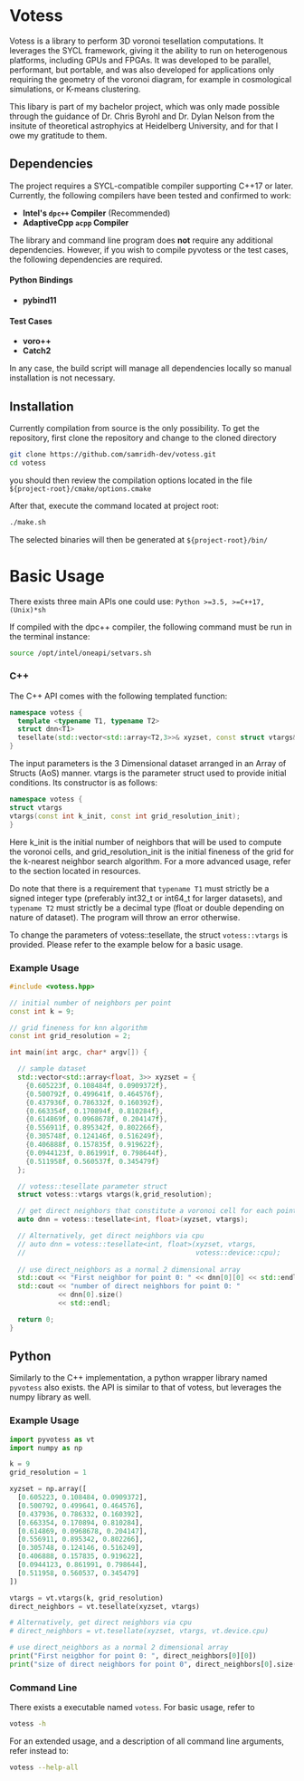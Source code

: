 # Votess

Votess is a library to perform 3D voronoi tesellation computations. It
leverages the SYCL framework, giving it the ability to run on heterogenous
platforms, including GPUs and FPGAs. It was developed to be parallel,
performant, but portable, and was also developed for applications only
requiring the geometry of the voronoi diagram, for example in cosmological
simulations, or K-means clustering.

This libary is part of my bachelor project, which was only made possible
through the guidance of Dr. Chris Byrohl and Dr. Dylan Nelson from the insitute
of theoretical astrophyics at Heidelberg University, and for that I owe my
gratitude to them.

## Dependencies

The project requires a SYCL-compatible compiler supporting C++17 or later.
Currently, the following compilers have been tested and confirmed to work:

- **Intel's `dpc++` Compiler** (Recommended)
- **AdaptiveCpp `acpp` Compiler** 

The library and command line program does **not** require any additional
dependencies. However, if you wish to compile pyvotess or the test cases,
the following dependencies are required.

#### Python Bindings
- **pybind11**

#### Test Cases
- **voro++**
- **Catch2**

In any case, the build script will manage all dependencies locally so manual
installation is not necessary.

## Installation

Currently compilation from source is the only possibility.
To get the repository, first clone the repository and change to the cloned 
directory
```bash
git clone https://github.com/samridh-dev/votess.git
cd votess
```
you should then review the compilation options located in the file
`${project-root}/cmake/options.cmake`

After that, execute the command located at project root:
```bash
./make.sh
```
The selected binaries will then be generated at `${project-root}/bin/`


# Basic Usage

There exists three main APIs one could use: 
`Python >=3.5, >=C++17, (Unix)*sh`

If compiled with the dpc++ compiler, the following command must be run
in the terminal instance:
```bash
source /opt/intel/oneapi/setvars.sh
```

### C++

The C++ API comes with the following templated function:
```cpp
namespace votess {
  template <typename T1, typename T2>
  struct dnn<T1>
  tesellate(std::vector<std::array<T2,3>>& xyzset, const struct vtargs& args);
} 
```

The input parameters is the 3 Dimensional dataset arranged in an Array of
Structs (AoS) manner. vtargs is the parameter struct used to provide initial
conditions. Its constructor is as follows:
```cpp
namespace votess {
struct vtargs 
vtargs(const int k_init, const int grid_resolution_init);
}
```
Here k_init is the initial number of neighbors that will be used to compute 
the voronoi cells, and grid_resolution_init is the initial fineness of the grid
for the k-nearest neighbor search algorithm. For a more advanced usage, refer
to the section located in resources.

Do note that there is a requirement that `typename T1` must strictly be a signed
integer type (preferably int32_t or int64_t for larger datasets), 
and `typename T2` must strictly be a decimal type (float or double depending
on nature of dataset). The program will throw an error otherwise. 

To change the parameters of votess::tesellate, the struct `votess::vtargs`
is provided. Please refer to the example below for a basic usage.

### Example Usage
```cpp
#include <votess.hpp>

// initial number of neighbors per point
const int k = 9;

// grid fineness for knn algorithm
const int grid_resolution = 2;

int main(int argc, char* argv[]) {

  // sample dataset
  std::vector<std::array<float, 3>> xyzset = {
    {0.605223f, 0.108484f, 0.0909372f},
    {0.500792f, 0.499641f, 0.464576f},
    {0.437936f, 0.786332f, 0.160392f},
    {0.663354f, 0.170894f, 0.810284f},
    {0.614869f, 0.0968678f, 0.204147f},
    {0.556911f, 0.895342f, 0.802266f},
    {0.305748f, 0.124146f, 0.516249f},
    {0.406888f, 0.157835f, 0.919622f},
    {0.0944123f, 0.861991f, 0.798644f},
    {0.511958f, 0.560537f, 0.345479f}
  };

  // votess::tesellate parameter struct
  struct votess::vtargs vtargs(k,grid_resolution);

  // get direct neighbors that constitute a voronoi cell for each point.
  auto dnn = votess::tesellate<int, float>(xyzset, vtargs);

  // Alternatively, get direct neighbors via cpu 
  // auto dnn = votess::tesellate<int, float>(xyzset, vtargs, 
  //                                          votess::device::cpu);
    
  // use direct_neighbors as a normal 2 dimensional array
  std::cout << "First neighbor for point 0: " << dnn[0][0] << std::endl;
  std::cout << "number of direct neighbors for point 0: "
            << dnn[0].size()
            << std::endl;

  return 0;
}
```

## Python

Similarly to the C++ implementation, a python wrapper library named `pyvotess`
also exists. the API is similar to that of votess, but leverages the numpy 
library as well.

### Example Usage
```python
import pyvotess as vt
import numpy as np

k = 9
grid_resolution = 1

xyzset = np.array([
  [0.605223, 0.108484, 0.0909372],
  [0.500792, 0.499641, 0.464576],
  [0.437936, 0.786332, 0.160392],
  [0.663354, 0.170894, 0.810284],
  [0.614869, 0.0968678, 0.204147],
  [0.556911, 0.895342, 0.802266],
  [0.305748, 0.124146, 0.516249],
  [0.406888, 0.157835, 0.919622],
  [0.0944123, 0.861991, 0.798644],
  [0.511958, 0.560537, 0.345479]
])

vtargs = vt.vtargs(k, grid_resolution)
direct_neighbors = vt.tesellate(xyzset, vtargs)

# Alternatively, get direct neighbors via cpu
# direct_neighbors = vt.tesellate(xyzset, vtargs, vt.device.cpu)

# use direct_neighbors as a normal 2 dimensional array
print("First neigbhor for point 0: ", direct_neighbors[0][0])
print("size of direct neighbors for point 0", direct_neighbors[0].size())

```
### Command Line

There exists a executable named `votess`. For basic usage, refer to
```bash
votess -h
```
For an extended usage, and a description of all command line arguments, refer
instead to:
```bash
votess --help-all
```
